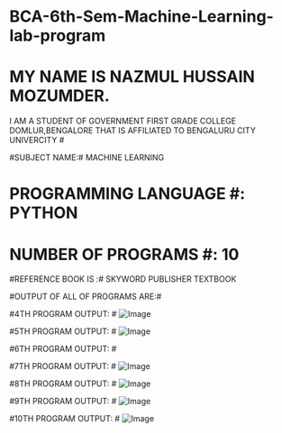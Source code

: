 # BCA-6th-Sem-Machine-Learning-lab-program #

# MY NAME IS NAZMUL HUSSAIN MOZUMDER. 
I AM A STUDENT OF GOVERNMENT FIRST GRADE COLLEGE DOMLUR,BENGALORE THAT IS AFFILIATED TO BENGALURU CITY UNIVERCITY #

#SUBJECT NAME:# MACHINE LEARNING 

# PROGRAMMING LANGUAGE #: PYTHON

# NUMBER OF PROGRAMS #: 10

#REFERENCE BOOK IS :# SKYWORD PUBLISHER TEXTBOOK 

#OUTPUT OF ALL OF PROGRAMS ARE:#

#4TH PROGRAM OUTPUT: #
![Image](https://github.com/user-attachments/assets/09927f36-b704-4f8f-a1b4-751e6e607b23)




#5TH PROGRAM OUTPUT: #
![Image](https://github.com/user-attachments/assets/1e04a845-b53e-43ba-a001-c11c5273eee0)


#6TH PROGRAM OUTPUT: #



#7TH PROGRAM OUTPUT: #
![Image](https://github.com/user-attachments/assets/37b10561-3d9d-4a39-935e-7e8050848158)



#8TH PROGRAM OUTPUT: #
![Image](https://github.com/user-attachments/assets/85adb80c-2e57-430f-8fa5-4c6ec86e3d5e)



#9TH PROGRAM OUTPUT: #
![Image](https://github.com/user-attachments/assets/83534080-adbb-4a5d-b55a-2ff86b8fa564)



#10TH PROGRAM OUTPUT: #
![Image](https://github.com/user-attachments/assets/87b80faf-1778-4abe-8361-07424f6b587c)


